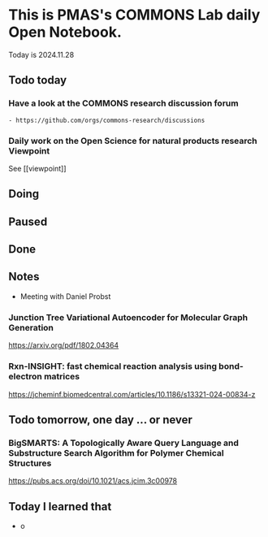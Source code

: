 
# This is PMAS's COMMONS Lab daily Open Notebook.

Today is 2024.11.28

## Todo today

### Have a look at the COMMONS research discussion forum
    - https://github.com/orgs/commons-research/discussions

### Daily work on the Open Science for natural products research Viewpoint

See [[viewpoint]]


###
###

## Doing

## Paused

## Done

## Notes

- Meeting with Daniel Probst

### Junction Tree Variational Autoencoder for Molecular Graph Generation
https://arxiv.org/pdf/1802.04364

### Rxn-INSIGHT: fast chemical reaction analysis using bond-electron matrices
https://jcheminf.biomedcentral.com/articles/10.1186/s13321-024-00834-z

## Todo tomorrow, one day ... or never 


### BigSMARTS: A Topologically Aware Query Language and Substructure Search Algorithm for Polymer Chemical Structures
https://pubs.acs.org/doi/10.1021/acs.jcim.3c00978


###
###


## Today I learned that

- o